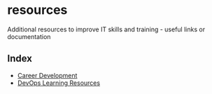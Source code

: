 # resources #

Additional resources to improve IT skills and training - useful links or documentation

## Index ##

- [Career Development](career_dev.md)
- [DevOps Learning Resources](learn_devops.md)
